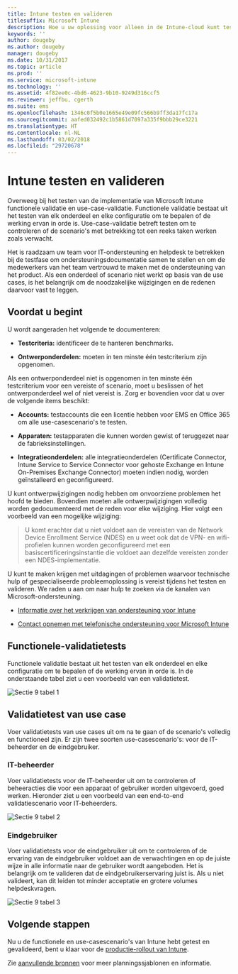 ```yaml
---
title: Intune testen en valideren
titlesuffix: Microsoft Intune
description: Hoe u uw oplossing voor alleen in de Intune-cloud kunt testen en valideren.
keywords: ''
author: dougeby
ms.author: dougeby
manager: dougeby
ms.date: 10/31/2017
ms.topic: article
ms.prod: ''
ms.service: microsoft-intune
ms.technology: ''
ms.assetid: 4f82ee0c-4bd6-4623-9b10-9249d316ccf5
ms.reviewer: jeffbu, cgerth
ms.suite: ems
ms.openlocfilehash: 1346c0f5b0e1665e49e09fc566b9ff3da17fc17a
ms.sourcegitcommit: aafed032492c1b5861d7097a335f9bbb29ce3221
ms.translationtype: HT
ms.contentlocale: nl-NL
ms.lasthandoff: 03/02/2018
ms.locfileid: "29720678"
---
```

# <a name="intune-testing-and-validation"></a>Intune testen en valideren

Overweeg bij het testen van de implementatie van Microsoft Intune functionele validatie en use-case-validatie. Functionele validatie bestaat uit het testen van elk onderdeel en elke configuratie om te bepalen of de werking ervan in orde is. Use-case-validatie betreft testen om te controleren of de scenario's met betrekking tot een reeks taken werken zoals verwacht. 

Het is raadzaam uw team voor IT-ondersteuning en helpdesk te betrekken bij de testfase om ondersteuningsdocumentatie samen te stellen en om de medewerkers van het team vertrouwd te maken met de ondersteuning van het product. Als een onderdeel of scenario niet werkt op basis van de use cases, is het belangrijk om de noodzakelijke wijzigingen en de redenen daarvoor vast te leggen.

## <a name="before-you-begin"></a>Voordat u begint

U wordt aangeraden het volgende te documenteren:

-   **Testcriteria:** identificeer de te hanteren benchmarks.

-   **Ontwerponderdelen:** moeten in ten minste één testcriterium zijn opgenomen.

Als een ontwerponderdeel niet is opgenomen in ten minste één testcriterium voor een vereiste of scenario, moet u beslissen of het ontwerponderdeel wel of niet vereist is. Zorg er bovendien voor dat u over de volgende items beschikt:

-   **Accounts:** testaccounts die een licentie hebben voor EMS en Office 365 om alle use-casescenario's te testen.

-   **Apparaten:** testapparaten die kunnen worden gewist of teruggezet naar de fabrieksinstellingen.

-   **Integratieonderdelen:** alle integratieonderdelen (Certificate Connector, Intune Service to Service Connector voor gehoste Exchange en Intune On-Premises Exchange Connector) moeten indien nodig, worden geïnstalleerd en geconfigureerd.

U kunt ontwerpwijzigingen nodig hebben om onvoorziene problemen het hoofd te bieden. Bovendien moeten alle ontwerpwijzigingen volledig worden gedocumenteerd met de reden voor elke wijziging. Hier volgt een voorbeeld van een mogelijke wijziging:

<blockquote>U komt erachter dat u niet voldoet aan de vereisten van de Network Device Enrollment Service (NDES) en u weet ook dat de VPN- en wifi-profielen kunnen worden geconfigureerd met een basiscertificeringsinstantie die voldoet aan dezelfde vereisten zonder een NDES-implementatie.</blockquote>

U kunt te maken krijgen met uitdagingen of problemen waarvoor technische hulp of gespecialiseerde probleemoplossing is vereist tijdens het testen en valideren. We raden u aan om naar hulp te zoeken via de kanalen van Microsoft-ondersteuning.

-   [Informatie over het verkrijgen van ondersteuning voor Intune](get-support.md)

-   [Contact opnemen met telefonische ondersteuning voor Microsoft Intune](/intune-classic/troubleshoot/contact-assisted-phone-support-for-microsoft-intune)

## <a name="functional-validation-testing"></a>Functionele-validatietests

Functionele validatie bestaat uit het testen van elk onderdeel en elke configuratie om te bepalen of de werking ervan in orde is. In de onderstaande tabel ziet u een voorbeeld van een validatietest.

![Sectie 9 tabel 1](./media/section-9-image-1-table.PNG)

## <a name="use-case-validation-testing"></a>Validatietest van use case

Voer validatietests van use cases uit om na te gaan of de scenario's volledig en functioneel zijn. Er zijn twee soorten use-casescenario's: voor de IT-beheerder en de eindgebruiker.

### <a name="it-admin"></a>IT-beheerder

Voer validatietests voor de IT-beheerder uit om te controleren of beheeracties die voor een apparaat of gebruiker worden uitgevoerd, goed werken. Hieronder ziet u een voorbeeld van een end-to-end validatiescenario voor IT-beheerders.

![Sectie 9 tabel 2](./media/section-9-image-2-table.PNG)

### <a name="end-user"></a>Eindgebruiker

Voer validatietests voor de eindgebruiker uit om te controleren of de ervaring van de eindgebruiker voldoet aan de verwachtingen en op de juiste wijze in alle informatie naar de gebruiker wordt aangeboden. Het is belangrijk om te valideren dat de eindgebruikerservaring juist is. Als u niet valideert, kan dit leiden tot minder acceptatie en grotere volumes helpdeskvragen.

![Sectie 9 tabel 3](./media/section-9-image-3-table.PNG)

## <a name="next-steps"></a>Volgende stappen

Nu u de functionele en use-casescenario's van Intune hebt getest en gevalideerd, bent u klaar voor de [productie-rollout van Intune](planning-guide-rollout-plan.md).

Zie [aanvullende bronnen](planning-guide-resources.md) voor meer planningssjablonen en informatie.
